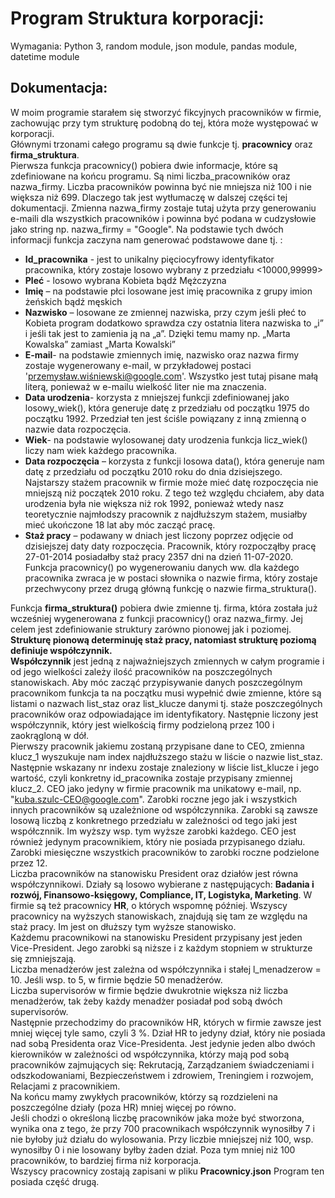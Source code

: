# Program Struktura korporacji:

Wymagania: Python 3, random module, json module, pandas module, datetime module

## Dokumentacja:
W moim programie starałem się stworzyć fikcyjnych pracowników w firmie, zachowując przy tym strukturę podobną do tej, która może występować w korporacji.<br>
Głównymi trzonami całego programu są dwie funkcje tj. **pracownicy** oraz **firma_struktura**.<br>
Pierwsza funkcja pracownicy() pobiera dwie informacje, które są zdefiniowane na końcu programu.
Są nimi liczba_pracowników oraz nazwa_firmy. Liczba pracowników powinna być nie mniejsza niż 100 i nie większa niż 699. Dlaczego tak jest wytłumaczę w dalszej
części tej dokumentacji. Zmienna nazwa_firmy zostaje tutaj użyta przy generowaniu e-maili dla wszystkich pracowników i powinna być podana w cudzysłowie jako
string np. nazwa_firmy = "Google". Na podstawie tych dwóch informacji funkcja zaczyna nam generować podstawowe dane tj. :<br>
- **Id_pracownika** - jest to unikalny pięciocyfrowy identyfikator pracownika, który zostaje losowo wybrany z przedziału <10000,99999><br>
- **Pleć** - losowo wybrana Kobieta bądź Mężczyzna<br>
- **Imię** – na podstawie płci losowane jest imię pracownika z grupy imion żeńskich bądź męskich<br>
- **Nazwisko** – losowane ze zmiennej nazwiska, przy czym jeśli płeć to Kobieta program dodatkowo sprawdza czy ostatnia litera nazwiska to „i” i jeśli tak jest to zamienia ją na „a”. Dzięki temu mamy
np. „Marta Kowalska” zamiast „Marta Kowalski”<br>
- **E-mail**- na podstawie zmiennych imię, nazwisko oraz nazwa firmy zostaje wygenerowany e-mail,
w przykładowej postaci 'przemysław.wiśniewski@google.com'. Wszystko jest tutaj pisane małą literą, ponieważ w e-mailu wielkość liter nie ma znaczenia.<br>
- **Data urodzenia**- korzysta z mniejszej funkcji zdefiniowanej jako losowy_wiek(), która generuje datę
z przedziału od początku 1975 do początku 1992. Przedział ten jest ściśle powiązany z inną zmienną
o nazwie data rozpoczęcia.<br>
- **Wiek**- na podstawie wylosowanej daty urodzenia funkcja licz_wiek() liczy nam wiek każdego pracownika.<br>
- **Data rozpoczęcia** – korzysta z funkcji losowa data(), która generuje nam datę z przedziału od początku 2010 roku do dnia dzisiejszego. Najstarszy stażem pracownik w firmie może mieć datę
rozpoczęcia nie mniejszą niż początek 2010 roku. Z tego też względu chciałem, aby data urodzenia była nie większa niż rok 1992, ponieważ wtedy nasz teoretycznie najmłodszy pracownik
z najdłuższym stażem, musiałby mieć ukończone 18 lat aby móc zacząć pracę. <br>
- **Staż pracy** – podawany w dniach jest liczony poprzez odjęcie od dzisiejszej daty daty rozpoczęcia.
Pracownik, który rozpocząłby pracę 27-01-2014 posiadałby staż pracy  2357 dni na dzień 11-07-2020.<br>
Funkcja pracownicy() po wygenerowaniu danych ww. dla każdego pracownika zwraca je w postaci słownika o nazwie firma, który zostaje przechwycony przez drugą główną funkcję o nazwie firma_struktura().<br>



Funkcja **firma_struktura()** pobiera dwie zmienne tj. firma, która została już wcześniej wygenerowana z funkcji pracownicy() oraz nazwa_firmy.
Jej celem jest zdefiniowanie struktury zarówno pionowej jak i poziomej. **Strukturę pionową determinuję staż pracy, natomiast strukturę poziomą definiuje współczynnik.**<br>
**Współczynnik** jest jedną z najważniejszych zmiennych w całym programie i od jego wielkości zależy ilość pracowników na poszczególnych stanowiskach. Aby móc zacząć przypisywanie danych
poszczególnym pracownikom funkcja ta na początku musi wypełnić dwie zmienne, które są listami o nazwach list_staz oraz list_klucze danymi tj. staże poszczególnych pracowników oraz
odpowiadające im identyfikatory. Następnie liczony jest współczynnik, który jest wielkością firmy podzieloną przez 100 i zaokrągloną w dół.<br>
Pierwszy pracownik jakiemu zostaną przypisane dane to CEO, zmienna klucz_1 wyszukuje nam index najdłuższego stażu w liście o nazwie list_staz. Następnie wskazany nr indexu zostaje znaleziony
w liście list_klucze i jego wartość, czyli konkretny id_pracownika zostaje przypisany zmiennej klucz_2.
CEO jako jedyny w firmie pracownik ma unikatowy e-mail, np.  "kuba.szulc-CEO@google.com". Zarobki roczne jego jak i wszystkich innych pracowników są uzależnione od współczynnika.
Zarobki są zawsze losową liczbą z konkretnego przedziału w zależności od tego jaki jest współcznnik. Im wyższy wsp. tym wyższe zarobki każdego. CEO jest również jedynym pracownikiem,
który nie posiada przypisanego działu. Zarobki miesięczne wszystkich pracowników to zarobki roczne podzielone przez 12.<br>
Liczba pracowników na stanowisku President oraz działów jest równa współczynnikowi. Działy są losowo wybierane z następujących: **Badania i rozwój, Finansowo-księgowy, Compliance, IT,
Logistyka, Marketing**. W firmie są też pracownicy **HR**, o których wspomnę później. Wszyscy pracownicy na wyższych stanowiskach, znajdują się tam ze względu na staż pracy. Im jest on dłuższy tym wyższe stanowisko.<br>
Każdemu pracownikowi na stanowisku President przypisany jest jeden Vice-President. Jego zarobki są niższe i z każdym stopniem w strukturze się zmniejszają.<br>
Liczba menadżerów jest zależna od współczynnika i stałej l_menadzerow = 10. Jeśli wsp. to 5, w firmie będzie 50 menadżerów.<br>
Liczba supervisorów w firmie będzie dwukrotnie większa niż liczba menadżerów, tak żeby każdy menadżer posiadał pod sobą dwóch supervisorów.<br>
Następnie przechodzimy do pracowników HR, których w firmie zawsze jest mniej więcej tyle samo, czyli 3 %. Dział HR to jedyny dział, który nie posiada nad sobą Presidenta oraz Vice-Presidenta.
Jest jedynie jeden albo dwóch kierowników w zależności od współczynnika, którzy mają pod sobą pracowników zajmujących się: Rekrutacją, Zarządzaniem świadczeniami i odszkodowaniami,
Bezpieczeństwem i zdrowiem, Treningiem i rozwojem, Relacjami z pracownikiem.<br>
Na końcu mamy zwykłych pracowników, którzy są rozdzieleni na poszczególne działy (poza HR) mniej więcej po równo.<br>
Jeśli chodzi o określoną liczbę pracowników jaka może być stworzona, wynika ona z tego, że przy 700 pracownikach współczynnik wynosiłby 7 i nie byłoby już działu do wylosowania.
Przy liczbie mniejszej niż 100, wsp. wynosiłby 0 i nie losowany byłby żaden dział. Poza tym mniej niż 100 pracowników, to bardziej firma niż korporacja.<br>
Wszyscy pracownicy zostają zapisani w pliku **Pracownicy.json**
Program ten posiada część drugą.

